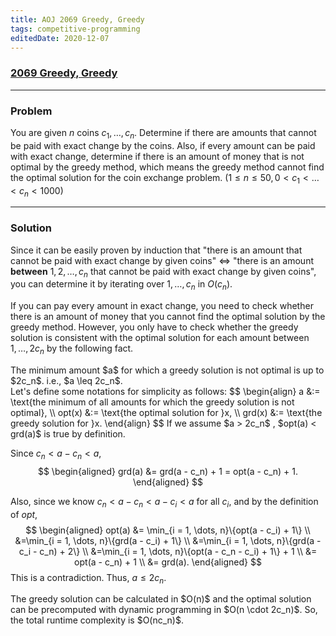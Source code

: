 ```yaml
---
title: AOJ 2069 Greedy, Greedy
tags: competitive-programming
editedDate: 2020-12-07
---
```


### [2069 Greedy, Greedy](https://onlinejudge.u-aizu.ac.jp/problems/2069)

---

### Problem

You are given $n$ coins $c_1, \dots , c_n$. 
Determine if there are amounts that cannot be paid with exact change by the coins. 
Also, if every amount can be paid with exact change, 
determine if there is an amount of money that is not optimal by the greedy method, 
which means the greedy method cannot find the optimal solution for the coin exchange problem.
($1 ≤ n ≤ 50 , 0 < c_1 <   \dots < c_n < 1000$)


---

### Solution

Since it can be easily proven by induction that "there is an amount that cannot be paid with exact change by given coins" 
$\Leftrightarrow$
"there is an amount **between** $1 , 2,\dots ,c_n$  that cannot be paid with exact change by given coins", you can determine it by iterating over $1,\dots,c_n$ in $O(c_n)$.

If you can pay every amount in exact change, 
you need to check whether there is an amount of money that you cannot find the optimal solution by the greedy method. 
However, you only have to check whether the greedy solution is consistent with the optimal solution for each amount between $1, \dots ,2c_n$ by the following fact.

<div class="proposition">
The minimum amount $a$ for which a greedy solution is not optimal is up to $2c_n$. i.e., $a \leq 2c_n$.
</div>

<div class="proof">
Let's define some notations for simplicity as follows:
$$
    \begin{align}
    a &:= \text{the minimum of all amounts for which the greedy solution is not optimal}, \\
    opt(x) &:= \text{the optimal solution for }x, \\
    grd(x) &:= \text{the greedy solution for }x.  
    \end{align}
$$
If we assume $a > 2c_n$ , $opt(a) < grd(a)$ is true by definition.

Since $c_n < a - c_n < a$, 
$$
\begin{aligned}
    grd(a) &= grd(a - c_n) + 1 = opt(a - c_n) + 1.
\end{aligned}
$$

Also, since we know $c_n < a - c_n < a - c_i < a$ for all $c_i$, and by the definition of $opt$, 
$$
\begin{aligned} 
    opt(a)  &= \min_{i = 1, \dots, n}\{opt(a - c_i) + 1\} \\ 
            &=\min_{i = 1, \dots, n}\{grd(a - c_i) + 1\} \\
            &=\min_{i = 1, \dots, n}\{grd(a - c_i - c_n) + 2\} \\
            &=\min_{i = 1, \dots, n}\{opt(a - c_n - c_i) + 1\} + 1 \\
            &= opt(a - c_n) + 1 \\
            &= grd(a).
\end{aligned}
$$
This is a contradiction. Thus, $a \leq 2c_n$.
</div>
The greedy solution can be calculated in $O(n)$ and the optimal solution can be precomputed with dynamic programming in $O(n \cdot 2c_n)$.
So, the total runtime complexity is $O(nc_n)$.